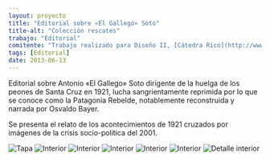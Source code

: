 ```yaml
---
layout: proyecto
title: "Editorial sobre «El Gallego» Soto"
title-alt: "Colección rescates"
trabajo: "Editorial"
comitente: "Trabajo realizado para Diseño II, [Cátedra Rico](http://www.catedrarico.com.ar), FADU--UBA."
tags: [Editorial]
date: 2013-06-13
---
```


Editorial sobre Antonio «El Gallego» Soto dirigente de la huelga de los peones de Santa Cruz en 1921, lucha sangrientamente reprimida por lo que se conoce como la Patagonia Rebelde, notablemente reconstruida y narrada por Osvaldo Bayer.

Se presenta el relato de los acontecimientos de 1921 cruzados por imágenes de la crisis socio-política del 2001.

<div class="fotorama">
    <img src="{{ site.baseurl }}/img/2013_heraldo-1.jpg" alt="Tapa" />
    <img src="{{ site.baseurl }}/img/2013_heraldo-2.jpg" alt="Interior" />
    <img src="{{ site.baseurl }}/img/2013_heraldo-3.jpg" alt="Interior" />
    <img src="{{ site.baseurl }}/img/2013_heraldo-4.jpg" alt="Interior" />
    <img src="{{ site.baseurl }}/img/2013_heraldo-5.jpg" alt="Interior" />
    <img src="{{ site.baseurl }}/img/2013_heraldo-6.jpg" alt="Interior" />
    <img src="{{ site.baseurl }}/img/2013_heraldo-6b.jpg" data-caption="Detalle interior" alt="Detalle interior" />
</div>

